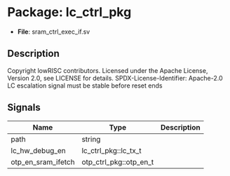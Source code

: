 # Package: lc_ctrl_pkg

- **File**: sram_ctrl_exec_if.sv
## Description

Copyright lowRISC contributors.
 Licensed under the Apache License, Version 2.0, see LICENSE for details.
 SPDX-License-Identifier: Apache-2.0
 LC escalation signal must be stable before reset ends
 

## Signals

| Name               | Type                   | Description |
| ------------------ | ---------------------- | ----------- |
| path               | string                 |             |
| lc_hw_debug_en     | lc_ctrl_pkg::lc_tx_t   |             |
| otp_en_sram_ifetch | otp_ctrl_pkg::otp_en_t |             |
